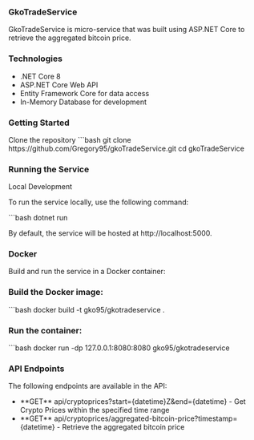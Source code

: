 ### GkoTradeService

<p>GkoTradeService is micro-service that was built using ASP.NET Core to retrieve the aggregated bitcoin price.</p>

<h3>Technologies</h3>
<ul>
  <li>.NET Core 8</li>
  <li>ASP.NET Core Web API</li>
  <li>Entity Framework Core for data access</li>
  <li>In-Memory Database for development</li>
</ul>

<h3>Getting Started</h3>
Clone the repository
```bash
git clone https://github.com/Gregory95/gkoTradeService.git
cd gkoTradeService


<h3>Running the Service</h3>
<p>Local Development</p>

<p>To run the service locally, use the following command:</p>
```bash
dotnet run

<p>By default, the service will be hosted at http://localhost:5000.</p>


<h3>Docker</h3>
<p>Build and run the service in a Docker container:</p>


<h3>Build the Docker image:</h3>
```bash
docker build -t gko95/gkotradeservice .

<h3>Run the container:</h3>
```bash
docker run -dp 127.0.0.1:8080:8080 gko95/gkotradeservice

<h3>API Endpoints</h3>
The following endpoints are available in the API:

<ul>
  <li>**GET** api/cryptoprices?start={datetime}Z&end={datetime} - Get Crypto Prices within the specified time range</li>
  <li>**GET** api/cryptoprices/aggregated-bitcoin-price?timestamp={datetime} - Retrieve the aggregated bitcoin price</li>
</ul>

